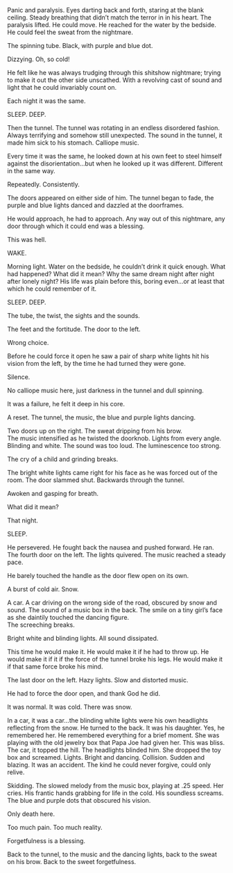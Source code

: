 Panic and paralysis. Eyes darting back and forth, staring at the blank ceiling. Steady breathing that didn’t match the terror in in his heart. The paralysis lifted. He could move. He reached for the water by the bedside. He could feel the sweat from the nightmare.

The spinning tube. Black, with purple and blue dot.

Dizzying. Oh, so cold! 

He felt like he was always trudging through this shitshow nightmare; trying to make it out the other side unscathed. With a revolving cast of sound and light that he could invariably count on. 

Each night it was the same.

SLEEP. DEEP. 

Then the tunnel. The tunnel was rotating in an endless disordered fashion. Always terrifying and somehow still unexpected. The sound in the tunnel, it made him sick to his stomach. Calliope music.

Every time it was the same, he looked down at his own feet to steel himself against the disorientation…but when he looked up it was different. Different in the same way.

Repeatedly. Consistently.

The doors appeared on either side of him. The tunnel began to fade, the purple and blue lights danced and dazzled at the doorframes. 

He would approach, he had to approach. Any way out of this nightmare, any door through which it could end was a blessing. 

This was hell. 

WAKE. 

Morning light. Water on the bedside, he couldn’t drink it quick enough. What had happened? What did it mean? Why the same dream night after night after lonely night? His life was plain before this, boring even…or at least that which he could remember of it. 

SLEEP. DEEP. 

The tube, the twist, the sights and the sounds.

The feet and the fortitude. The door to the left. 

Wrong choice.

Before he could force it open he saw a pair of sharp white lights hit his vision from the left, by the time he had turned they were gone. 

Silence.

No calliope music here, just darkness in the tunnel and dull spinning. 

It was a failure, he felt it deep in his core. 

A reset. The tunnel, the music, the blue and purple lights dancing. 

Two doors up on the right. The sweat dripping from his brow.  
 The music intensified as he twisted the doorknob. Lights from every angle. Blinding and white. The sound was too loud. The luminescence too strong. 

The cry of a child and grinding breaks. 

The bright white lights came right for his face as he was forced out of the room. The door slammed shut. Backwards through the tunnel. 

Awoken and gasping for breath. 

What did it mean?

That night. 

SLEEP. 

He persevered. He fought back the nausea and pushed forward. He ran.   
 The fourth door on the left. The lights quivered. The music reached a steady pace.

He barely touched the handle as the door flew open on its own.

A burst of cold air. Snow.

A car. A car driving on the wrong side of the road, obscured by snow and sound. The sound of a music box in the back. The smile on a tiny girl’s face as she daintily touched the dancing figure.   
 The screeching breaks. 

Bright white and blinding lights. All sound dissipated. 

This time he would make it. He would make it if he had to throw up. He would make it if it if the force of the tunnel broke his legs. He would make it if that same force broke his mind.

The last door on the left. Hazy lights. Slow and distorted music. 

He had to force the door open, and thank God he did.

It was normal. It was cold. There was snow.

In a car, it was a car…the blinding white lights were his own headlights reflecting from the snow. He turned to the back. It was his daughter. Yes, he remembered her. He remembered everything for a brief moment. She was playing with the old jewelry box that Papa Joe had given her. This was bliss. The car, it topped the hill. The headlights blinded him. She dropped the toy box and screamed. Lights. Bright and dancing. Collision. Sudden and blazing. It was an accident. The kind he could never forgive, could only relive. 

Skidding. The slowed melody from the music box, playing at .25 speed. Her cries. His frantic hands grabbing for life in the cold. His soundless screams. The blue and purple dots that obscured his vision. 

Only death here. 

Too much pain. Too much reality.

Forgetfulness is a blessing. 

Back to the tunnel, to the music and the dancing lights, back to the sweat on his brow. Back to the sweet forgetfulness.